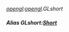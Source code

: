 _[opengl](../../modules/opengl/opengl-module.md):[opengl](../../modules/opengl/opengl-module.md).GLshort_
##### Alias GLshort:[Short](../../modules/wonkey/wonkey-types-short.md)
